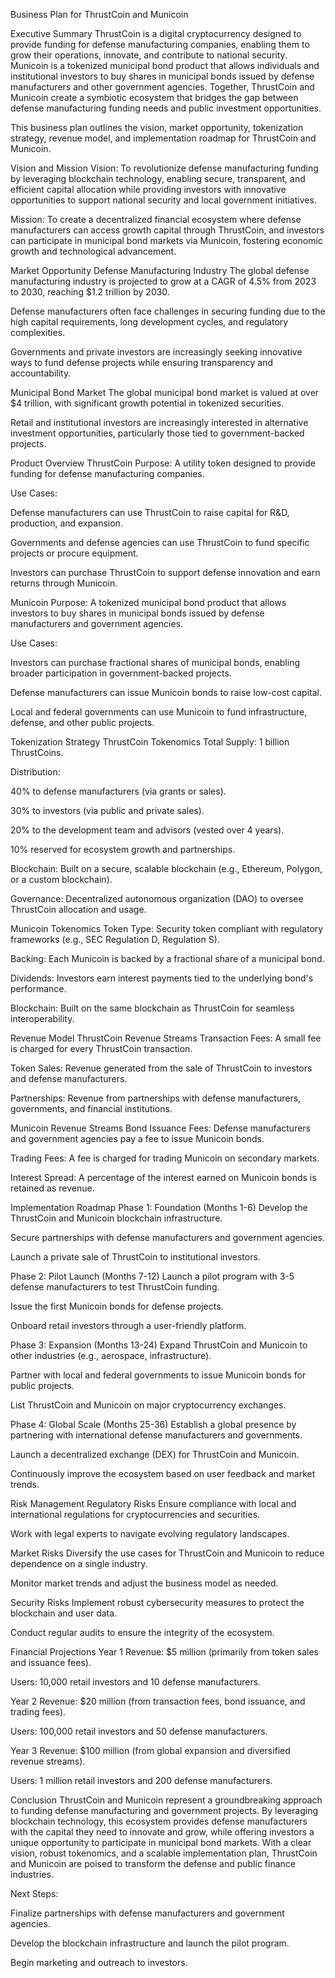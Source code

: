 Business Plan for ThrustCoin and Municoin


Executive Summary
ThrustCoin is a digital cryptocurrency designed to provide funding for defense manufacturing companies, enabling them to grow their operations, innovate, and contribute to national security. Municoin is a tokenized municipal bond product that allows individuals and institutional investors to buy shares in municipal bonds issued by defense manufacturers and other government agencies. Together, ThrustCoin and Municoin create a symbiotic ecosystem that bridges the gap between defense manufacturing funding needs and public investment opportunities.

This business plan outlines the vision, market opportunity, tokenization strategy, revenue model, and implementation roadmap for ThrustCoin and Municoin.

Vision and Mission
Vision:
To revolutionize defense manufacturing funding by leveraging blockchain technology, enabling secure, transparent, and efficient capital allocation while providing investors with innovative opportunities to support national security and local government initiatives.

Mission:
To create a decentralized financial ecosystem where defense manufacturers can access growth capital through ThrustCoin, and investors can participate in municipal bond markets via Municoin, fostering economic growth and technological advancement.

Market Opportunity
Defense Manufacturing Industry
The global defense manufacturing industry is projected to grow at a CAGR of 4.5% from 2023 to 2030, reaching $1.2 trillion by 2030.

Defense manufacturers often face challenges in securing funding due to the high capital requirements, long development cycles, and regulatory complexities.

Governments and private investors are increasingly seeking innovative ways to fund defense projects while ensuring transparency and accountability.

Municipal Bond Market
The global municipal bond market is valued at over $4 trillion, with significant growth potential in tokenized securities.

Retail and institutional investors are increasingly interested in alternative investment opportunities, particularly those tied to government-backed projects.

Product Overview
ThrustCoin
Purpose: A utility token designed to provide funding for defense manufacturing companies.

Use Cases:

Defense manufacturers can use ThrustCoin to raise capital for R&D, production, and expansion.

Governments and defense agencies can use ThrustCoin to fund specific projects or procure equipment.

Investors can purchase ThrustCoin to support defense innovation and earn returns through Municoin.

Municoin
Purpose: A tokenized municipal bond product that allows investors to buy shares in municipal bonds issued by defense manufacturers and government agencies.

Use Cases:

Investors can purchase fractional shares of municipal bonds, enabling broader participation in government-backed projects.

Defense manufacturers can issue Municoin bonds to raise low-cost capital.

Local and federal governments can use Municoin to fund infrastructure, defense, and other public projects.

Tokenization Strategy
ThrustCoin Tokenomics
Total Supply: 1 billion ThrustCoins.

Distribution:

40% to defense manufacturers (via grants or sales).

30% to investors (via public and private sales).

20% to the development team and advisors (vested over 4 years).

10% reserved for ecosystem growth and partnerships.

Blockchain: Built on a secure, scalable blockchain (e.g., Ethereum, Polygon, or a custom blockchain).

Governance: Decentralized autonomous organization (DAO) to oversee ThrustCoin allocation and usage.

Municoin Tokenomics
Token Type: Security token compliant with regulatory frameworks (e.g., SEC Regulation D, Regulation S).

Backing: Each Municoin is backed by a fractional share of a municipal bond.

Dividends: Investors earn interest payments tied to the underlying bond's performance.

Blockchain: Built on the same blockchain as ThrustCoin for seamless interoperability.

Revenue Model
ThrustCoin Revenue Streams
Transaction Fees: A small fee is charged for every ThrustCoin transaction.

Token Sales: Revenue generated from the sale of ThrustCoin to investors and defense manufacturers.

Partnerships: Revenue from partnerships with defense manufacturers, governments, and financial institutions.

Municoin Revenue Streams
Bond Issuance Fees: Defense manufacturers and government agencies pay a fee to issue Municoin bonds.

Trading Fees: A fee is charged for trading Municoin on secondary markets.

Interest Spread: A percentage of the interest earned on Municoin bonds is retained as revenue.

Implementation Roadmap
Phase 1: Foundation (Months 1-6)
Develop the ThrustCoin and Municoin blockchain infrastructure.

Secure partnerships with defense manufacturers and government agencies.

Launch a private sale of ThrustCoin to institutional investors.

Phase 2: Pilot Launch (Months 7-12)
Launch a pilot program with 3-5 defense manufacturers to test ThrustCoin funding.

Issue the first Municoin bonds for defense projects.

Onboard retail investors through a user-friendly platform.

Phase 3: Expansion (Months 13-24)
Expand ThrustCoin and Municoin to other industries (e.g., aerospace, infrastructure).

Partner with local and federal governments to issue Municoin bonds for public projects.

List ThrustCoin and Municoin on major cryptocurrency exchanges.

Phase 4: Global Scale (Months 25-36)
Establish a global presence by partnering with international defense manufacturers and governments.

Launch a decentralized exchange (DEX) for ThrustCoin and Municoin.

Continuously improve the ecosystem based on user feedback and market trends.

Risk Management
Regulatory Risks
Ensure compliance with local and international regulations for cryptocurrencies and securities.

Work with legal experts to navigate evolving regulatory landscapes.

Market Risks
Diversify the use cases for ThrustCoin and Municoin to reduce dependence on a single industry.

Monitor market trends and adjust the business model as needed.

Security Risks
Implement robust cybersecurity measures to protect the blockchain and user data.

Conduct regular audits to ensure the integrity of the ecosystem.

Financial Projections
Year 1
Revenue: $5 million (primarily from token sales and issuance fees).

Users: 10,000 retail investors and 10 defense manufacturers.

Year 2
Revenue: $20 million (from transaction fees, bond issuance, and trading fees).

Users: 100,000 retail investors and 50 defense manufacturers.

Year 3
Revenue: $100 million (from global expansion and diversified revenue streams).

Users: 1 million retail investors and 200 defense manufacturers.

Conclusion
ThrustCoin and Municoin represent a groundbreaking approach to funding defense manufacturing and government projects. By leveraging blockchain technology, this ecosystem provides defense manufacturers with the capital they need to innovate and grow, while offering investors a unique opportunity to participate in municipal bond markets. With a clear vision, robust tokenomics, and a scalable implementation plan, ThrustCoin and Municoin are poised to transform the defense and public finance industries.

Next Steps:

Finalize partnerships with defense manufacturers and government agencies.

Develop the blockchain infrastructure and launch the pilot program.

Begin marketing and outreach to investors.

